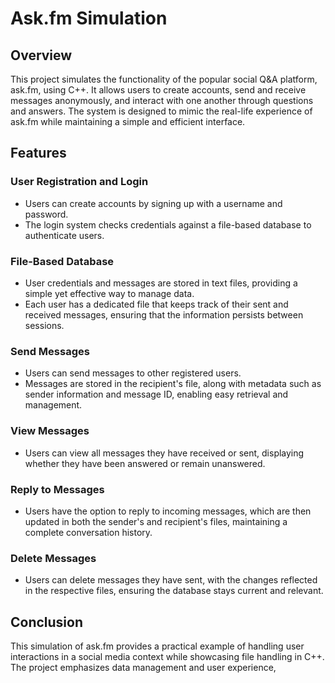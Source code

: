 # Ask.fm Simulation

## Overview
This project simulates the functionality of the popular social Q&A platform, ask.fm, using C++. It allows users to create accounts, send and receive messages anonymously, and interact with one another through questions and answers. The system is designed to mimic the real-life experience of ask.fm while maintaining a simple and efficient interface.

## Features

### User Registration and Login
- Users can create accounts by signing up with a username and password.
- The login system checks credentials against a file-based database to authenticate users.

### File-Based Database
- User credentials and messages are stored in text files, providing a simple yet effective way to manage data.
- Each user has a dedicated file that keeps track of their sent and received messages, ensuring that the information persists between sessions.

### Send Messages
- Users can send messages to other registered users.
- Messages are stored in the recipient's file, along with metadata such as sender information and message ID, enabling easy retrieval and management.

### View Messages
- Users can view all messages they have received or sent, displaying whether they have been answered or remain unanswered.

### Reply to Messages
- Users have the option to reply to incoming messages, which are then updated in both the sender's and recipient's files, maintaining a complete conversation history.

### Delete Messages
- Users can delete messages they have sent, with the changes reflected in the respective files, ensuring the database stays current and relevant.

## Conclusion
This simulation of ask.fm provides a practical example of handling user interactions in a social media context while showcasing file handling in C++. The project emphasizes data management and user experience,
